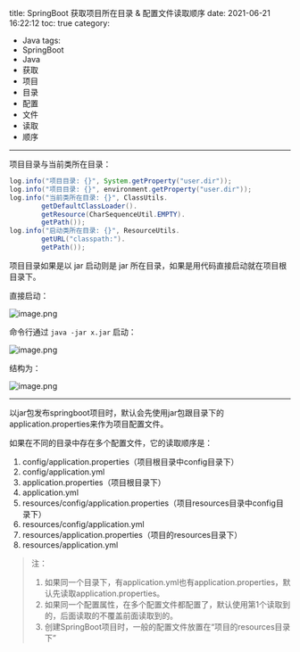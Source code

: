 title: SpringBoot 获取项目所在目录 & 配置文件读取顺序
date: 2021-06-21 16:22:12
toc: true
category: 
 - Java
tags: 
 - SpringBoot
 - Java
 - 获取
 - 项目
 - 目录
 - 配置
 - 文件
 - 读取
 - 顺序
---

项目目录与当前类所在目录：

```java
log.info("项目目录: {}", System.getProperty("user.dir"));
log.info("项目目录: {}", environment.getProperty("user.dir"));
log.info("当前类所在目录: {}", ClassUtils.
        getDefaultClassLoader().
        getResource(CharSequenceUtil.EMPTY).
        getPath());
log.info("启动类所在目录: {}", ResourceUtils.
        getURL("classpath:").
        getPath());
```

项目目录如果是以 jar 启动则是 jar 所在目录，如果是用代码直接启动就在项目根目录下。


<!-- more -->


直接启动：

![image.png](https://b3logfile.com/file/2021/06/image-281541f9.png)

命令行通过 `java -jar x.jar` 启动：

![image.png](https://b3logfile.com/file/2021/06/image-3f738f26.png)

结构为：

![image.png](https://b3logfile.com/file/2021/06/image-15d41cca.png)

---

以jar包发布springboot项目时，默认会先使用jar包跟目录下的application.properties来作为项目配置文件。

如果在不同的目录中存在多个配置文件，它的读取顺序是：

1. config/application.properties（项目根目录中config目录下）
2. config/application.yml
3. application.properties（项目根目录下）
4. application.yml
5. resources/config/application.properties（项目resources目录中config目录下）
6. resources/config/application.yml
7. resources/application.properties（项目的resources目录下）
8. resources/application.yml

> 注：
>
> 1. 如果同一个目录下，有application.yml也有application.properties，默认先读取application.properties。
> 2. 如果同一个配置属性，在多个配置文件都配置了，默认使用第1个读取到的，后面读取的不覆盖前面读取到的。
> 3. 创建SpringBoot项目时，一般的配置文件放置在“项目的resources目录下”
